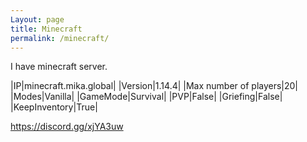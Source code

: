 ```yaml
---
Layout: page
title: Minecraft
permalink: /minecraft/
---
```


I have minecraft server.

|IP|minecraft.mika.global|
|Version|1.14.4|
|Max number of players|20|
|Modes|Vanilla|
|GameMode|Survival|
|PVP|False|
|Griefing|False|
|KeepInventory|True|

<https://discord.gg/xjYA3uw>
